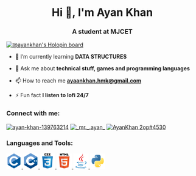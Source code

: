 <h1 align="center">Hi 👋, I'm Ayan Khan</h1>
<h3 align="center">A student at MJCET</h3>

[![@ayankhan's Holopin board](https://holopin.me/ayankhan)](https://holopin.io/@ayankhan)


- 🌱 I’m currently learning **DATA STRUCTURES**

- 💬 Ask me about **technical stuff, games and programming languages**

- 📫 How to reach me **ayaankhan.hmk@gmail.com**

- ⚡ Fun fact **I listen to lofi 24/7**

<h3 align="left">Connect with me:</h3>
<p align="left">
<a href="https://linkedin.com/in/ayan-khan-139763214" target="blank"><img align="center" src="https://raw.githubusercontent.com/rahuldkjain/github-profile-readme-generator/master/src/images/icons/Social/linked-in-alt.svg" alt="ayan-khan-139763214" height="30" width="40" /></a>
<a href="https://instagram.com/_mr._.ayan_" target="blank"><img align="center" src="https://raw.githubusercontent.com/rahuldkjain/github-profile-readme-generator/master/src/images/icons/Social/instagram.svg" alt="_mr._.ayan_" height="30" width="40" /></a>
<a href="https://discord.gg/AyanKhan 2op#4530" target="blank"><img align="center" src="https://raw.githubusercontent.com/rahuldkjain/github-profile-readme-generator/master/src/images/icons/Social/discord.svg" alt="AyanKhan 2op#4530" height="30" width="40" /></a>
</p>

<h3 align="left">Languages and Tools:</h3>
<p align="left"> <a href="https://www.cprogramming.com/" target="_blank" rel="noreferrer"> <img src="https://raw.githubusercontent.com/devicons/devicon/master/icons/c/c-original.svg" alt="c" width="40" height="40"/> </a> <a href="https://www.w3schools.com/cpp/" target="_blank" rel="noreferrer"> <img src="https://raw.githubusercontent.com/devicons/devicon/master/icons/cplusplus/cplusplus-original.svg" alt="cplusplus" width="40" height="40"/> </a> <a href="https://www.w3schools.com/css/" target="_blank" rel="noreferrer"> <img src="https://raw.githubusercontent.com/devicons/devicon/master/icons/css3/css3-original-wordmark.svg" alt="css3" width="40" height="40"/> </a> <a href="https://www.w3.org/html/" target="_blank" rel="noreferrer"> <img src="https://raw.githubusercontent.com/devicons/devicon/master/icons/html5/html5-original-wordmark.svg" alt="html5" width="40" height="40"/> </a> <a href="https://www.java.com" target="_blank" rel="noreferrer"> <img src="https://raw.githubusercontent.com/devicons/devicon/master/icons/java/java-original.svg" alt="java" width="40" height="40"/> </a> <a href="https://www.python.org" target="_blank" rel="noreferrer"> <img src="https://raw.githubusercontent.com/devicons/devicon/master/icons/python/python-original.svg" alt="python" width="40" height="40"/> </a> </p>


